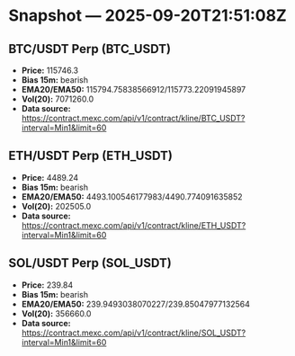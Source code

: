 # Snapshot — 2025-09-20T21:51:08Z

## BTC/USDT Perp (BTC_USDT)
- **Price:** 115746.3
- **Bias 15m:** bearish
- **EMA20/EMA50:** 115794.75838566912/115773.22091945897
- **Vol(20):** 7071260.0
- **Data source:** https://contract.mexc.com/api/v1/contract/kline/BTC_USDT?interval=Min1&limit=60

## ETH/USDT Perp (ETH_USDT)
- **Price:** 4489.24
- **Bias 15m:** bearish
- **EMA20/EMA50:** 4493.100546177983/4490.774091635852
- **Vol(20):** 202505.0
- **Data source:** https://contract.mexc.com/api/v1/contract/kline/ETH_USDT?interval=Min1&limit=60

## SOL/USDT Perp (SOL_USDT)
- **Price:** 239.84
- **Bias 15m:** bearish
- **EMA20/EMA50:** 239.9493038070227/239.85047977132564
- **Vol(20):** 356660.0
- **Data source:** https://contract.mexc.com/api/v1/contract/kline/SOL_USDT?interval=Min1&limit=60
